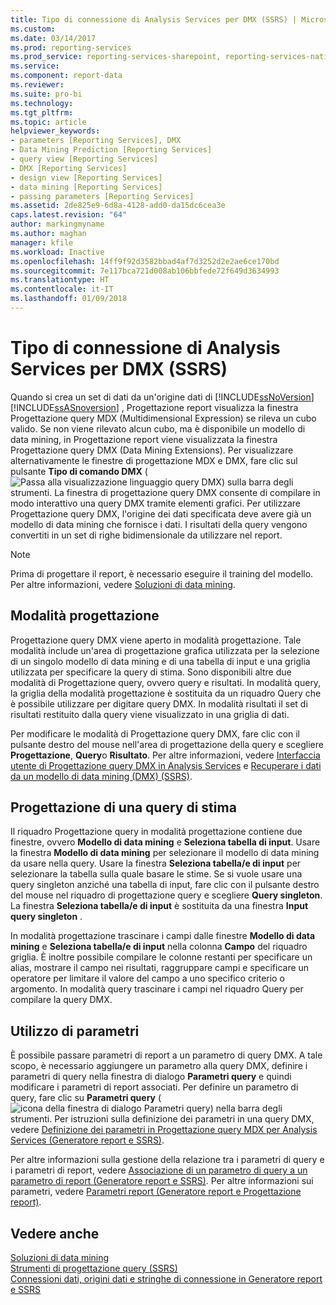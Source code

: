 ```yaml
---
title: Tipo di connessione di Analysis Services per DMX (SSRS) | Microsoft Docs
ms.custom: 
ms.date: 03/14/2017
ms.prod: reporting-services
ms.prod_service: reporting-services-sharepoint, reporting-services-native
ms.service: 
ms.component: report-data
ms.reviewer: 
ms.suite: pro-bi
ms.technology: 
ms.tgt_pltfrm: 
ms.topic: article
helpviewer_keywords:
- parameters [Reporting Services], DMX
- Data Mining Prediction [Reporting Services]
- query view [Reporting Services]
- DMX [Reporting Services]
- design view [Reporting Services]
- data mining [Reporting Services]
- passing parameters [Reporting Services]
ms.assetid: 2de825e9-6d8a-4128-add0-da15dc6cea3e
caps.latest.revision: "64"
author: markingmyname
ms.author: maghan
manager: kfile
ms.workload: Inactive
ms.openlocfilehash: 14ff9f92d3582bbad4af7d3252d2e2ae6ce170bd
ms.sourcegitcommit: 7e117bca721d008ab106bbfede72f649d3634993
ms.translationtype: HT
ms.contentlocale: it-IT
ms.lasthandoff: 01/09/2018
---
```

# <a name="analysis-services-connection-type-for-dmx-ssrs"></a>Tipo di connessione di Analysis Services per DMX (SSRS)
  Quando si crea un set di dati da un'origine dati di [!INCLUDE[ssNoVersion](../../includes/ssnoversion-md.md)] [!INCLUDE[ssASnoversion](../../includes/ssasnoversion-md.md)] , Progettazione report visualizza la finestra Progettazione query MDX (Multidimensional Expression) se rileva un cubo valido. Se non viene rilevato alcun cubo, ma è disponibile un modello di data mining, in Progettazione report viene visualizzata la finestra Progettazione query DMX (Data Mining Extensions). Per visualizzare alternativamente le finestre di progettazione MDX e DMX, fare clic sul pulsante **Tipo di comando DMX** (![Passa alla visualizzazione linguaggio query DMX](../../reporting-services/report-data/media/rsqdicon-commandtypedmx.gif "Passa alla visualizzazione linguaggio query DMX")) sulla barra degli strumenti. La finestra di progettazione query DMX consente di compilare in modo interattivo una query DMX tramite elementi grafici. Per utilizzare Progettazione query DMX, l'origine dei dati specificata deve avere già un modello di data mining che fornisce i dati. I risultati della query vengono convertiti in un set di righe bidimensionale da utilizzare nel report.  
  
> [!NOTE]  
>  Prima di progettare il report, è necessario eseguire il training del modello. Per altre informazioni, vedere [Soluzioni di data mining](../../analysis-services/data-mining/data-mining-solutions.md).  
  
## <a name="design-mode"></a>Modalità progettazione  
 Progettazione query DMX viene aperto in modalità progettazione. Tale modalità include un'area di progettazione grafica utilizzata per la selezione di un singolo modello di data mining e di una tabella di input e una griglia utilizzata per specificare la query di stima. Sono disponibili altre due modalità di Progettazione query, ovvero query e risultati. In modalità query, la griglia della modalità progettazione è sostituita da un riquadro Query che è possibile utilizzare per digitare query DMX. In modalità risultati il set di risultati restituito dalla query viene visualizzato in una griglia di dati.  
  
 Per modificare le modalità di Progettazione query DMX, fare clic con il pulsante destro del mouse nell'area di progettazione della query e scegliere **Progettazione**, **Query**o **Risultato**. Per altre informazioni, vedere [Interfaccia utente di Progettazione query DMX in Analysis Services](../../reporting-services/report-data/analysis-services-dmx-query-designer-user-interface.md) e [Recuperare i dati da un modello di data mining &#40;DMX&#41; &#40;SSRS&#41;](../../reporting-services/report-data/retrieve-data-from-a-data-mining-model-dmx-ssrs.md).  
  
## <a name="designing-a-prediction-query"></a>Progettazione di una query di stima  
 Il riquadro Progettazione query in modalità progettazione contiene due finestre, ovvero **Modello di data mining** e **Seleziona tabella di input**. Usare la finestra **Modello di data mining** per selezionare il modello di data mining da usare nella query. Usare la finestra **Seleziona tabella/e di input** per selezionare la tabella sulla quale basare le stime. Se si vuole usare una query singleton anziché una tabella di input, fare clic con il pulsante destro del mouse nel riquadro di progettazione query e scegliere **Query singleton**. La finestra **Seleziona tabella/e di input** è sostituita da una finestra **Input query singleton** .  
  
 In modalità progettazione trascinare i campi dalle finestre **Modello di data mining** e **Seleziona tabella/e di input** nella colonna **Campo** del riquadro griglia. È inoltre possibile compilare le colonne restanti per specificare un alias, mostrare il campo nei risultati, raggruppare campi e specificare un operatore per limitare il valore del campo a uno specifico criterio o argomento. In modalità query trascinare i campi nel riquadro Query per compilare la query DMX.  
  
## <a name="using-parameters"></a>Utilizzo di parametri  
 È possibile passare parametri di report a un parametro di query DMX. A tale scopo, è necessario aggiungere un parametro alla query DMX, definire i parametri di query nella finestra di dialogo **Parametri query** e quindi modificare i parametri di report associati. Per definire un parametro di query, fare clic su **Parametri query** (![icona della finestra di dialogo Parametri query](../../reporting-services/report-data/media/iconqueryparameter.gif "icona della finestra di dialogo Parametri query")) nella barra degli strumenti. Per istruzioni sulla definizione dei parametri in una query DMX, vedere [Definizione dei parametri in Progettazione query MDX per Analysis Services &#40;Generatore report e SSRS&#41;](../../reporting-services/report-data/define-parameters-in-the-mdx-query-designer-for-analysis-services.md).  
  
 Per altre informazioni sulla gestione della relazione tra i parametri di query e i parametri di report, vedere [Associazione di un parametro di query a un parametro di report &#40;Generatore report e SSRS&#41;](../../reporting-services/report-data/associate-a-query-parameter-with-a-report-parameter-report-builder-and-ssrs.md). Per altre informazioni sui parametri, vedere [Parametri report &#40;Generatore report e Progettazione report&#41;](../../reporting-services/report-design/report-parameters-report-builder-and-report-designer.md).  
  
## <a name="see-also"></a>Vedere anche  
 [Soluzioni di data mining](../../analysis-services/data-mining/data-mining-solutions.md)   
 [Strumenti di progettazione query &#40;SSRS&#41;](../../reporting-services/report-data/query-design-tools-ssrs.md)   
 [Connessioni dati, origini dati e stringhe di connessione in Generatore report e SSRS](../../reporting-services/report-data/data-connections-data-sources-and-connection-strings-report-builder-and-ssrs.md)  
  
  
